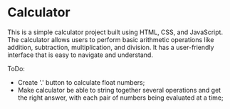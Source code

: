 # Calculator
This is a simple calculator project built using HTML, CSS, and JavaScript. The calculator allows users to perform basic arithmetic operations like addition, subtraction, multiplication, and division. It has a user-friendly interface that is easy to navigate and understand. 

ToDo:
- Create '.' button to calculate float numbers;
- Make calculator be able to string together several operations and get the right answer, with each pair of numbers being evaluated at a time;
